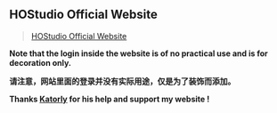 ## HOStudio Official Website

> [HOStudio Official Website](https://hostudio123.github.io)

**Note that the login inside the website is of no practical use and is for decoration only.**

**请注意，网站里面的登录并没有实际用途，仅是为了装饰而添加。**

**Thanks [Katorly](https://github.com/katorly) for his help and support my website !**
